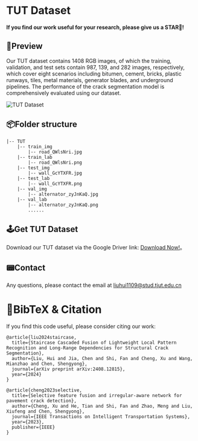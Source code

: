 # TUT Dataset

**If you find our work useful for your research, please give us a STAR🌟!**

## 👀Preview

Our TUT dataset contains 1408 RGB images, of which the training, validation, and test sets contain 987, 139, and 282 images, respectively, which cover eight scenarios including bitumen, cement, bricks, plastic runways, tiles, metal materials, generator blades, and underground pipelines. The performance of the crack segmentation model is comprehensively evaluated using our dataset.

![TUT Dataset](./Preview.png)

## 📦Folder structure

```
|-- TUT
    |-- train_img
		|-- road_QWlsNri.jpg
    |-- train_lab
		|-- road_QWlsNri.png
    |-- test_img
		|-- wall_GcYTXFR.jpg
    |-- test_lab
		|-- wall_GcYTXFR.png
    |-- val_img
		|-- alternator_zyJnKaQ.jpg
    |-- val_lab
		|-- alternator_zyJnKaQ.png
        ......
```

## 🕹️Get TUT Dataset

Download our TUT dataset via the Google Driver link: [Download Now!](https://drive.google.com/file/d/1Aqv5XTa0KNnOTZMViWFWLMekv4F82vfC "TUT")。


## 📟Contact

Any questions, please contact the email at liuhui1109@stud.tjut.edu.cn

# 📌BibTeX & Citation

If you find this code useful, please consider citing our work:

```
@article{liu2024staircase,
  title={Staircase Cascaded Fusion of Lightweight Local Pattern Recognition and Long-Range Dependencies for Structural Crack Segmentation},
  author={Liu, Hui and Jia, Chen and Shi, Fan and Cheng, Xu and Wang, Mianzhao and Chen, Shengyong},
  journal={arXiv preprint arXiv:2408.12815},
  year={2024}
}
```
```
@article{cheng2023selective,
  title={Selective feature fusion and irregular-aware network for pavement crack detection},
  author={Cheng, Xu and He, Tian and Shi, Fan and Zhao, Meng and Liu, Xiufeng and Chen, Shengyong},
  journal={IEEE Transactions on Intelligent Transportation Systems},
  year={2023},
  publisher={IEEE}
}
```
